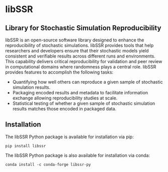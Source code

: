 # libSSR
## Library for Stochastic Simulation Reproducibility

libSSR is an open-source software library designed to enhance the reproducibility of stochastic simulations.
libSSR provides tools that help researchers and developers ensure that their stochastic models yield
consistent and verifiable results across different runs and environments.
This capability delivers critical reproducibility for validation and peer review in computational domains
where randomness plays a central role. libSSR provides features to accomplish the following tasks:

* Quantifying how well others can reproduce a given sample of stochastic simulation results.
* Packaging encoded results and metadata to facilitate information exchange allowing reproducibility studies at scale.
* Statistical testing of whether a given sample of stochastic simulation results matches those encoded in packaged data.

## Installation

The libSSR Python package is available for installation via pip:

```
pip install libssr
```

The libSSR Python package is also available for installation via conda:

```
conda install -c conda-forge libssr-py
```

